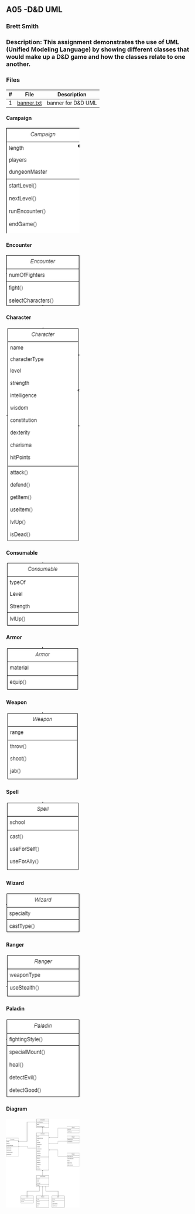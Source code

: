 ## A05 -D&D UML
### Brett Smith
### Description: This assignment demonstrates the use of UML (Unified Modeling Language) by showing different classes that would make up a D&D game and how the classes relate to one another.



### Files

|   #   | File            | Description                                        |
| :---: | --------------- | -------------------------------------------------- |
|   1   | [banner.txt](https://github.com/bsmith578/2143-OOP-Smith/blob/main/Assignments/A05/banner.txt)         |banner for D&D UML|

#### Campaign

<img src="https://github.com/bsmith578/2143-OOP-Smith/blob/main/Assignments/A05/Images/Campaign.png" width="200">

#### Encounter

<img src="https://github.com/bsmith578/2143-OOP-Smith/blob/main/Assignments/A05/Images/Encounter.png" width="200">

#### Character

<img src="https://github.com/bsmith578/2143-OOP-Smith/blob/main/Assignments/A05/Images/Character.png" width="200">

#### Consumable

<img src="https://github.com/bsmith578/2143-OOP-Smith/blob/main/Assignments/A05/Images/Consumable.png" width="200">

#### Armor

<img src="https://github.com/bsmith578/2143-OOP-Smith/blob/main/Assignments/A05/Images/Armor.png" width="200">

#### Weapon

<img src="https://github.com/bsmith578/2143-OOP-Smith/blob/main/Assignments/A05/Images/Weapon.png" width="200">

#### Spell

<img src="https://github.com/bsmith578/2143-OOP-Smith/blob/main/Assignments/A05/Images/Spell.png" width="200">

#### Wizard

<img src="https://github.com/bsmith578/2143-OOP-Smith/blob/main/Assignments/A05/Images/Wizard.png" width="200">

#### Ranger

<img src="https://github.com/bsmith578/2143-OOP-Smith/blob/main/Assignments/A05/Images/Ranger.png" width="200">

#### Paladin

<img src="https://github.com/bsmith578/2143-OOP-Smith/blob/main/Assignments/A05/Images/Paladin.png" width="200">

#### Diagram

<img src="https://github.com/bsmith578/2143-OOP-Smith/blob/main/Assignments/A05/Images/D%26D.png" width="200">
